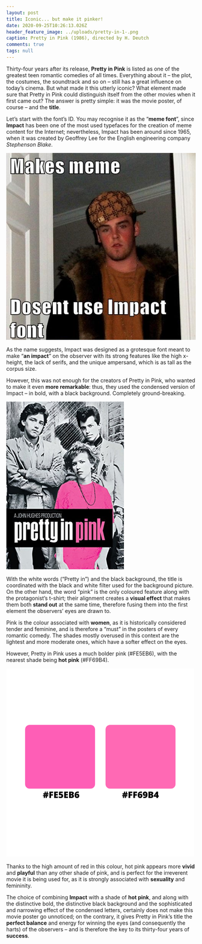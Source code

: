 ```yaml
---
layout: post
title: Iconic... but make it pinker!
date: 2020-09-25T10:26:13.026Z
header_feature_image: ../uploads/pretty-in-1-.png
caption: Pretty in Pink (1986), directed by H. Deutch
comments: true
tags: null
---
```

Thirty-four years after its release, **Pretty in Pink** is listed as one of the greatest teen romantic comedies of all times. Everything about it – the plot, the costumes, the soundtrack and so on – still has a great influence on today’s cinema. But what made it this utterly iconic? What element made sure that Pretty in Pink could distinguish itself from the other movies when it first came out? The answer is pretty simple: it was the movie poster, of course – and the **title**.

Let’s start with the font’s ID. You may recognise it as the “**meme font**”, since **Impact** has been one of the most used typefaces for the creation of meme content for the Internet; nevertheless, Impact has been around since 1965, when it was created by Geoffrey Lee for the English engineering company *Stephenson Blake*.

![](../uploads/screenshot-2020-09-26-at-19.45.51.png)

As the name suggests, Impact was designed as a grotesque font meant to make “**an impact**” on the observer with its strong features like the high x-height, the lack of serifs, and the unique ampersand, which is as tall as the corpus size.

However, this was not enough for the creators of Pretty in Pink, who wanted to make it even **more remarkable**: thus, they used the condensed version of Impact – in bold, with a black background. Completely ground-breaking.

![](../uploads/pretty-in-pink.jpg "Pretty in Pink (1984)'s movie poster")

With the white words (“Pretty in”) and the black background, the title is coordinated with the black and white filter used for the background picture. On the other hand, the word “pink” is the only coloured feature along with the protagonist’s t-shirt; their alignment creates a **visual effect** that makes them both **stand out** at the same time, therefore fusing them into the first element the observers’ eyes are drawn to.

Pink is the colour associated with **women**, as it is historically considered tender and feminine, and is therefore a “must” in the posters of every romantic comedy. The shades mostly overused in this context are the lightest and more moderate ones, which have a softer effect on the eyes.

However, Pretty in Pink uses a much bolder pink (#FE5EB6), with the nearest shade being **hot pink** (#FF69B4).

![](../uploads/cream-and-black-natural-makeup-beauty-logo.png "Notice the slight difference between the two shades?")



Thanks to the high amount of red in this colour, hot pink appears more **vivid** and **playful** than any other shade of pink, and is perfect for the irreverent movie it is being used for, as it is strongly associated with **sexuality** and femininity.

The choice of combining **Impact** with a shade of **hot pink**, and along with the distinctive bold, the distinctive black background and the sophisticated and narrowing effect of the condensed letters, certainly does not make this movie poster go unnoticed; on the contrary, it gives Pretty in Pink’s title the **perfect balance** and energy for winning the eyes (and consequently the harts) of the observers – and is therefore the key to its thirty-four years of **success**.